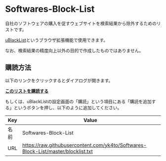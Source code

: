 # Softwares-Block-List

自社のソフトウェアの購入を促すウェブサイトを検索結果から除外するためのリストです。

[uBlackList](https://github.com/iorate/uBlacklist)というブラウザ拡張機能で使用できます。

なお、検索結果の精度向上以外の目的で作成したものではありません。

## 購読方法

以下のリンクをクリックするとダイアログが開きます。

[**このリストを購読する**](https://iorate.github.io/ublacklist/subscribe?name=Softwares-Block-List&url=https%3A%2F%2Fraw.githubusercontent.com%yk4to%2FSoftwares-Block-List%2Fmaster%2Fblocklist.txt)

もしくは、uBlackListの設定画面の「購読」という項目にある「購読を追加する」というボタンを押し、以下のように追加してください。

| Key | Value |
| - | - |
| 名前 | Softwares-Block-List |
| URL | https://raw.githubusercontent.com/yk4to/Softwares-Block-List/master/blocklist.txt |